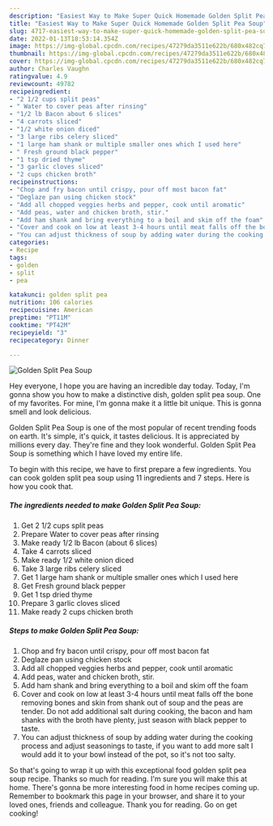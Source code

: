 ```yaml
---
description: "Easiest Way to Make Super Quick Homemade Golden Split Pea Soup"
title: "Easiest Way to Make Super Quick Homemade Golden Split Pea Soup"
slug: 4717-easiest-way-to-make-super-quick-homemade-golden-split-pea-soup
date: 2022-01-13T18:53:14.354Z
image: https://img-global.cpcdn.com/recipes/47279da3511e622b/680x482cq70/golden-split-pea-soup-recipe-main-photo.jpg
thumbnail: https://img-global.cpcdn.com/recipes/47279da3511e622b/680x482cq70/golden-split-pea-soup-recipe-main-photo.jpg
cover: https://img-global.cpcdn.com/recipes/47279da3511e622b/680x482cq70/golden-split-pea-soup-recipe-main-photo.jpg
author: Charles Vaughn
ratingvalue: 4.9
reviewcount: 49782
recipeingredient:
- "2 1/2 cups split peas"
- " Water to cover peas after rinsing"
- "1/2 lb Bacon about 6 slices"
- "4 carrots sliced"
- "1/2 white onion diced"
- "3 large ribs celery sliced"
- "1 large ham shank or multiple smaller ones which I used here"
- " Fresh ground black pepper"
- "1 tsp dried thyme"
- "3 garlic cloves sliced"
- "2 cups chicken broth"
recipeinstructions:
- "Chop and fry bacon until crispy, pour off most bacon fat"
- "Deglaze pan using chicken stock"
- "Add all chopped veggies herbs and pepper, cook until aromatic"
- "Add peas, water and chicken broth, stir."
- "Add ham shank and bring everything to a boil and skim off the foam"
- "Cover and cook on low at least 3-4 hours until meat falls off the bone removing bones and skin from shank out of soup and the peas are tender. Do not add additional salt during cooking, the bacon and ham shanks with the broth have plenty, just season with black pepper to taste."
- "You can adjust thickness of soup by adding water during the cooking process and adjust seasonings to taste, if you want to add more salt I would add it to your bowl instead of the pot, so it&#39;s not too salty."
categories:
- Recipe
tags:
- golden
- split
- pea

katakunci: golden split pea 
nutrition: 106 calories
recipecuisine: American
preptime: "PT11M"
cooktime: "PT42M"
recipeyield: "3"
recipecategory: Dinner

---
```



![Golden Split Pea Soup](https://img-global.cpcdn.com/recipes/47279da3511e622b/680x482cq70/golden-split-pea-soup-recipe-main-photo.jpg)

Hey everyone, I hope you are having an incredible day today. Today, I'm gonna show you how to make a distinctive dish, golden split pea soup. One of my favorites. For mine, I'm gonna make it a little bit unique. This is gonna smell and look delicious.

Golden Split Pea Soup is one of the most popular of recent trending foods on earth. It's simple, it's quick, it tastes delicious. It is appreciated by millions every day. They're fine and they look wonderful. Golden Split Pea Soup is something which I have loved my entire life.




To begin with this recipe, we have to first prepare a few ingredients. You can cook golden split pea soup using 11 ingredients and 7 steps. Here is how you cook that.

<!--inarticleads1-->

##### The ingredients needed to make Golden Split Pea Soup:

1. Get 2 1/2 cups split peas
1. Prepare  Water to cover peas after rinsing
1. Make ready 1/2 lb Bacon (about 6 slices)
1. Take 4 carrots sliced
1. Make ready 1/2 white onion diced
1. Take 3 large ribs celery sliced
1. Get 1 large ham shank or multiple smaller ones which I used here
1. Get  Fresh ground black pepper
1. Get 1 tsp dried thyme
1. Prepare 3 garlic cloves sliced
1. Make ready 2 cups chicken broth




<!--inarticleads2-->

##### Steps to make Golden Split Pea Soup:

1. Chop and fry bacon until crispy, pour off most bacon fat
1. Deglaze pan using chicken stock
1. Add all chopped veggies herbs and pepper, cook until aromatic
1. Add peas, water and chicken broth, stir.
1. Add ham shank and bring everything to a boil and skim off the foam
1. Cover and cook on low at least 3-4 hours until meat falls off the bone removing bones and skin from shank out of soup and the peas are tender. Do not add additional salt during cooking, the bacon and ham shanks with the broth have plenty, just season with black pepper to taste.
1. You can adjust thickness of soup by adding water during the cooking process and adjust seasonings to taste, if you want to add more salt I would add it to your bowl instead of the pot, so it&#39;s not too salty.




So that's going to wrap it up with this exceptional food golden split pea soup recipe. Thanks so much for reading. I'm sure you will make this at home. There's gonna be more interesting food in home recipes coming up. Remember to bookmark this page in your browser, and share it to your loved ones, friends and colleague. Thank you for reading. Go on get cooking!
